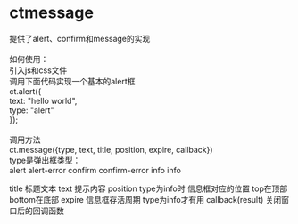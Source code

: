 ctmessage
=========

提供了alert、confirm和message的实现
<br><br>
如何使用：<br>
引入js和css文件<br>
调用下面代码实现一个基本的alert框<br>
ct.alert({<br>
	text: "hello world",<br>
	type: "alert"<br>
});<br>
<br>
调用方法<br>
ct.message({type, text, title, position, expire, callback})<br>
type是弹出框类型：<br>
  alert alert-error
  confirm confirm-error
  info info

title 标题文本
text  提示内容
position  type为info时  信息框对应的位置  top在顶部 bottom在底部
expire 信息框存活周期 type为info才有用
callback(result)  关闭窗口后的回调函数



